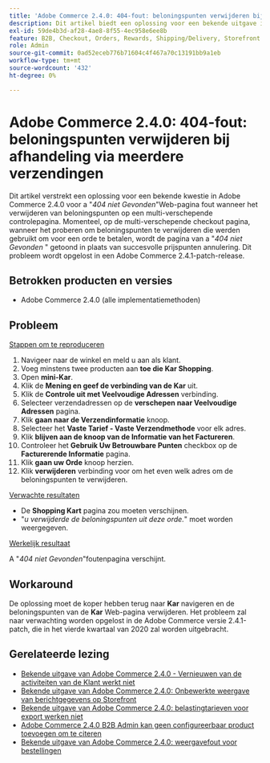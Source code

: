 ```yaml
---
title: 'Adobe Commerce 2.4.0: 404-fout: beloningspunten verwijderen bij afhandeling via meerdere verzendingen'
description: Dit artikel biedt een oplossing voor een bekende uitgave in Adobe Commerce 2.4.0 voor een fout op de webpagina "*404 Niet gevonden*"" wanneer u beloningspunten verwijdert op een pagina voor multiverzending. Op de pagina voor afhandeling van meerdere verzendingen wordt op dit moment een pagina "*404 Niet gevonden*" weergegeven in plaats van een geslaagde annulering van bonuspunten. Deze pagina is bedoeld om bonuspunten te verwijderen die zijn gebruikt om een bestelling te betalen. Dit probleem wordt opgelost in een Adobe Commerce 2.4.1-patch-release.
exl-id: 59de4b3d-af28-4ae8-8f55-4ec958e6ee8b
feature: B2B, Checkout, Orders, Rewards, Shipping/Delivery, Storefront
role: Admin
source-git-commit: 0ad52eceb776b71604c4f467a70c13191bb9a1eb
workflow-type: tm+mt
source-wordcount: '432'
ht-degree: 0%

---
```


# Adobe Commerce 2.4.0: 404-fout: beloningspunten verwijderen bij afhandeling via meerdere verzendingen

Dit artikel verstrekt een oplossing voor een bekende kwestie in Adobe Commerce 2.4.0 voor a &quot;*404 niet Gevonden*&quot;Web-pagina fout wanneer het verwijderen van beloningspunten op een multi-verschepende controlepagina. Momenteel, op de multi-verschepende checkout pagina, wanneer het proberen om beloningspunten te verwijderen die werden gebruikt om voor een orde te betalen, wordt de pagina van a &quot;*404 niet Gevonden* &quot; getoond in plaats van succesvolle prijspunten annulering. Dit probleem wordt opgelost in een Adobe Commerce 2.4.1-patch-release.

## Betrokken producten en versies

* Adobe Commerce 2.4.0 (alle implementatiemethoden)

## Probleem

<u> Stappen om te reproduceren </u>

1. Navigeer naar de winkel en meld u aan als klant.
1. Voeg minstens twee producten aan **toe die Kar Shopping**.
1. Open **mini-Kar**.
1. Klik de **Mening en geef de verbinding van de Kar** uit.
1. Klik de **Controle uit met Veelvoudige Adressen** verbinding.
1. Selecteer verzendadressen op de **verschepen naar Veelvoudige Adressen** pagina.
1. Klik **gaan naar de Verzendinformatie** knoop.
1. Selecteer het **Vaste Tarief - Vaste Verzendmethode** voor elk adres.
1. Klik **blijven aan de knoop van de Informatie van het Factureren**.
1. Controleer het **Gebruik Uw Betrouwbare Punten** checkbox op de **Facturerende Informatie** pagina.
1. Klik **gaan uw Orde** knoop herzien.
1. Klik **verwijderen** verbinding voor om het even welk adres om de beloningspunten te verwijderen.

<u> Verwachte resultaten </u>

* De **Shopping Kart** pagina zou moeten verschijnen.
* &quot;*u verwijderde de beloningspunten uit deze orde.*&quot; moet worden weergegeven.

<u> Werkelijk resultaat </u>

A &quot;*404 niet Gevonden*&quot;foutenpagina verschijnt.

## Workaround

De oplossing moet de koper hebben terug naar **Kar** navigeren en de beloningspunten van de **Kar** Web-pagina verwijderen. Het probleem zal naar verwachting worden opgelost in de Adobe Commerce versie 2.4.1-patch, die in het vierde kwartaal van 2020 zal worden uitgebracht.

## Gerelateerde lezing

* [Bekende uitgave van Adobe Commerce 2.4.0 - Vernieuwen van de activiteiten van de Klant werkt niet](/help/troubleshooting/miscellaneous/magento-2-4-0-refresh-on-customer-activities-does-not-work.md)
* [Bekende uitgave van Adobe Commerce 2.4.0: Onbewerkte weergave van berichtgegevens op Storefront](/help/troubleshooting/storefront/magento-2-4-0-issue-storefront-raw-message-data-display.md)
* [Bekende uitgave van Adobe Commerce 2.4.0: belastingtarieven voor export werken niet](/help/troubleshooting/miscellaneous/magento-2-4-0-known-issue-export-tax-rates-does-not-work.md)
* [Adobe Commerce 2.4.0 B2B Admin kan geen configureerbaar product toevoegen om te citeren](/help/troubleshooting/miscellaneous/magento-2-4-0-b2b-admin-can-t-add-configurable-product-to-quote.md)
* [Bekende uitgave van Adobe Commerce 2.4.0: weergavefout voor bestellingen](/help/troubleshooting/storefront/magento-2-4-0-known-issue-orders-display-error.md)
